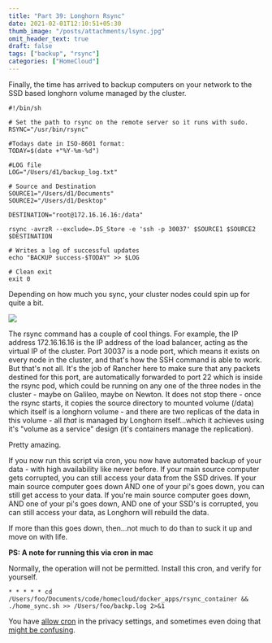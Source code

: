 ```yaml
---
title: "Part 39: Longhorn Rsync"
date: 2021-02-01T12:10:51+05:30
thumb_image: "/posts/attachments/lsync.jpg"
omit_header_text: true
draft: false
tags: ["backup", "rsync"]
categories: ["HomeCloud"]
---
```


Finally, the time has arrived to backup computers on your network to the SSD based longhorn volume managed by the cluster. 

```
#!/bin/sh

# Set the path to rsync on the remote server so it runs with sudo.
RSYNC="/usr/bin/rsync"

#Todays date in ISO-8601 format:
TODAY=$(date +"%Y-%m-%d")

#LOG file
LOG="/Users/d1/backup_log.txt"
 
# Source and Destination
SOURCE1="/Users/d1/Documents"
SOURCE2="/Users/d1/Desktop"

DESTINATION="root@172.16.16.16:/data"

rsync -avrzR --exclude=.DS_Store -e 'ssh -p 30037' $SOURCE1 $SOURCE2 $DESTINATION

# Writes a log of successful updates
echo "BACKUP success-$TODAY" >> $LOG

# Clean exit
exit 0

```

Depending on how much you sync, your cluster nodes could spin up for quite a bit. 

![](/images/pi/longhorn_rsync.jpg)

The rsync command has a couple of cool things. For example, the IP address 172.16.16.16 is the IP address of the load balancer, acting as the virtual IP of the cluster. Port 30037 is a node port, which means it exists on every node in the cluster, and that's how the SSH command is able to work. But that's not all. It's the job of Rancher here to make sure that any packets destined for this port, are automatically forwarded to port 22 which is inside the rsync pod, which could be running on any one of the three nodes in the cluster - maybe on Galileo, maybe on Newton. It does not stop there - once the rsync starts, it copies the source directory to mounted volume (/data) which itself is a longhorn volume - and there are two replicas of the data in this volume - all _that_ is managed by Longhorn itself...which it achieves using it's "volume as a service" design (it's containers manage the replication).

Pretty amazing. 

If you now run this script via cron, you now have automated backup of your data - with high availability like never before. If your main source computer gets corrupted, you can still access your data from the SSD drives. If your main source computer goes down AND one of your pi's goes down, you can still get access to your data. If you're main source computer goes down, AND one of your pi's goes down, AND one of your SSD's is corrupted, you can still access your data, as Longhorn will rebuild the data.

If more than this goes down, then...not much to do than to suck it up and move on with life. 

**PS: A note for running this via cron in mac**

Normally, the operation will not be permitted. Install this cron, and verify for yourself.

```
* * * * * cd /Users/foo/Documents/code/homecloud/docker_apps/rsync_container && ./home_sync.sh >> /Users/foo/backp.log 2>&1
```

You have [allow cron](https://apple.stackexchange.com/questions/378553/crontab-operation-not-permitted) in the privacy settings, and sometimes even doing that [might be confusing](https://blog.bejarano.io/fixing-cron-jobs-in-mojave/). 